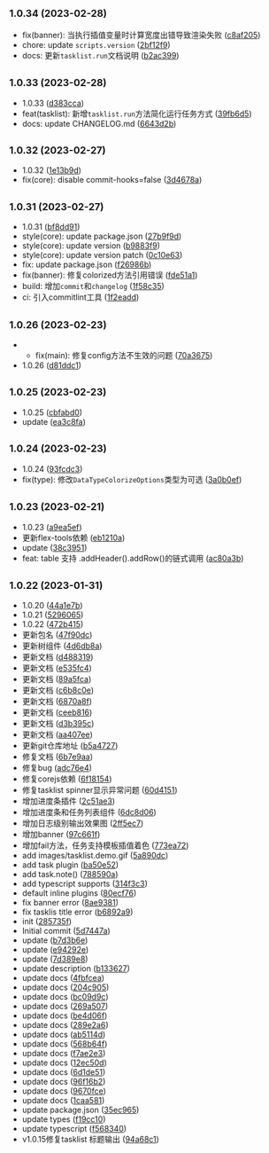 ## <small>1.0.34 (2023-02-28)</small>

* fix(banner): 当执行插值变量时计算宽度出错导致渲染失败 ([c8af205](https://gitee.com/zhangfisher/logsets/commits/c8af205))
* chore: update `scripts.version` ([2bf12f9](https://gitee.com/zhangfisher/logsets/commits/2bf12f9))
* docs: 更新`tasklist.run`文档说明 ([b2ac399](https://gitee.com/zhangfisher/logsets/commits/b2ac399))



## <small>1.0.33 (2023-02-28)</small>

* 1.0.33 ([d383cca](https://gitee.com/zhangfisher/logsets/commits/d383cca))
* feat(tasklist): 新增`tasklist.run`方法简化运行任务方式 ([39fb6d5](https://gitee.com/zhangfisher/logsets/commits/39fb6d5))
* docs: update CHANGELOG.md ([6643d2b](https://gitee.com/zhangfisher/logsets/commits/6643d2b))



## <small>1.0.32 (2023-02-27)</small>

* 1.0.32 ([1e13b9d](https://gitee.com/zhangfisher/logsets/commits/1e13b9d))
* fix(core): disable <npm version patch> commit-hooks=false ([3d4678a](https://gitee.com/zhangfisher/logsets/commits/3d4678a))



## <small>1.0.31 (2023-02-27)</small>

* 1.0.31 ([bf8dd91](https://gitee.com/zhangfisher/logsets/commits/bf8dd91))
* style(core): update package.json ([27b9f9d](https://gitee.com/zhangfisher/logsets/commits/27b9f9d))
* style(core): update version ([b9883f9](https://gitee.com/zhangfisher/logsets/commits/b9883f9))
* style(core): update version patch ([0c10e63](https://gitee.com/zhangfisher/logsets/commits/0c10e63))
* fix: update package.json ([f26986b](https://gitee.com/zhangfisher/logsets/commits/f26986b))
* fix(banner): 修复colorized方法引用错误 ([fde51a1](https://gitee.com/zhangfisher/logsets/commits/fde51a1))
* build: 增加`commit`和`changelog` ([1f58c35](https://gitee.com/zhangfisher/logsets/commits/1f58c35))
* ci: 引入commitlint工具 ([1f2eadd](https://gitee.com/zhangfisher/logsets/commits/1f2eadd))



## <small>1.0.26 (2023-02-23)</small>

* - fix(main): 修复config方法不生效的问题 ([70a3675](https://gitee.com/zhangfisher/logsets/commits/70a3675))
* 1.0.26 ([d81ddc1](https://gitee.com/zhangfisher/logsets/commits/d81ddc1))



## <small>1.0.25 (2023-02-23)</small>

* 1.0.25 ([cbfabd0](https://gitee.com/zhangfisher/logsets/commits/cbfabd0))
* update ([ea3c8fa](https://gitee.com/zhangfisher/logsets/commits/ea3c8fa))



## <small>1.0.24 (2023-02-23)</small>

* 1.0.24 ([93fcdc3](https://gitee.com/zhangfisher/logsets/commits/93fcdc3))
* fix(type): 修改`DataTypeColorizeOptions`类型为可选 ([3a0b0ef](https://gitee.com/zhangfisher/logsets/commits/3a0b0ef))



## <small>1.0.23 (2023-02-21)</small>

* 1.0.23 ([a9ea5ef](https://gitee.com/zhangfisher/logsets/commits/a9ea5ef))
* 更新flex-tools依赖 ([eb1210a](https://gitee.com/zhangfisher/logsets/commits/eb1210a))
* update ([38c3951](https://gitee.com/zhangfisher/logsets/commits/38c3951))
* feat: table 支持 .addHeader().addRow()的链式调用 ([ac80a3b](https://gitee.com/zhangfisher/logsets/commits/ac80a3b))



## <small>1.0.22 (2023-01-31)</small>

* 1.0.20 ([44a1e7b](https://gitee.com/zhangfisher/logsets/commits/44a1e7b))
* 1.0.21 ([5296065](https://gitee.com/zhangfisher/logsets/commits/5296065))
* 1.0.22 ([472b415](https://gitee.com/zhangfisher/logsets/commits/472b415))
* 更新包名 ([47f90dc](https://gitee.com/zhangfisher/logsets/commits/47f90dc))
* 更新树组件 ([4d6db8a](https://gitee.com/zhangfisher/logsets/commits/4d6db8a))
* 更新文档 ([d488319](https://gitee.com/zhangfisher/logsets/commits/d488319))
* 更新文档 ([e535fc4](https://gitee.com/zhangfisher/logsets/commits/e535fc4))
* 更新文档 ([89a5fca](https://gitee.com/zhangfisher/logsets/commits/89a5fca))
* 更新文档 ([c6b8c0e](https://gitee.com/zhangfisher/logsets/commits/c6b8c0e))
* 更新文档 ([6870a8f](https://gitee.com/zhangfisher/logsets/commits/6870a8f))
* 更新文档 ([ceeb816](https://gitee.com/zhangfisher/logsets/commits/ceeb816))
* 更新文档 ([d3b395c](https://gitee.com/zhangfisher/logsets/commits/d3b395c))
* 更新文档 ([aa407ee](https://gitee.com/zhangfisher/logsets/commits/aa407ee))
* 更新git仓库地址 ([b5a4727](https://gitee.com/zhangfisher/logsets/commits/b5a4727))
* 修复文档 ([6b7e9aa](https://gitee.com/zhangfisher/logsets/commits/6b7e9aa))
* 修复bug ([adc76e4](https://gitee.com/zhangfisher/logsets/commits/adc76e4))
* 修复corejs依赖 ([6f18154](https://gitee.com/zhangfisher/logsets/commits/6f18154))
* 修复tasklist spinner显示异常问题 ([60d4151](https://gitee.com/zhangfisher/logsets/commits/60d4151))
* 增加进度条插件 ([2c51ae3](https://gitee.com/zhangfisher/logsets/commits/2c51ae3))
* 增加进度条和任务列表组件 ([6dc8d06](https://gitee.com/zhangfisher/logsets/commits/6dc8d06))
* 增加日志级别输出效果图 ([2ff5ec7](https://gitee.com/zhangfisher/logsets/commits/2ff5ec7))
* 增加banner ([97c661f](https://gitee.com/zhangfisher/logsets/commits/97c661f))
* 增加fail方法，任务支持模板插值着色 ([773ea72](https://gitee.com/zhangfisher/logsets/commits/773ea72))
* add images/tasklist.demo.gif ([5a890dc](https://gitee.com/zhangfisher/logsets/commits/5a890dc))
* add task plugin ([ba50e52](https://gitee.com/zhangfisher/logsets/commits/ba50e52))
* add task.note() ([788590a](https://gitee.com/zhangfisher/logsets/commits/788590a))
* add typescript supports ([314f3c3](https://gitee.com/zhangfisher/logsets/commits/314f3c3))
* default inline plugins ([80ecf76](https://gitee.com/zhangfisher/logsets/commits/80ecf76))
* fix banner error ([8ae9381](https://gitee.com/zhangfisher/logsets/commits/8ae9381))
* fix tasklis title error ([b6892a9](https://gitee.com/zhangfisher/logsets/commits/b6892a9))
* init ([285735f](https://gitee.com/zhangfisher/logsets/commits/285735f))
* Initial commit ([5d7447a](https://gitee.com/zhangfisher/logsets/commits/5d7447a))
* update ([b7d3b6e](https://gitee.com/zhangfisher/logsets/commits/b7d3b6e))
* update ([e94292e](https://gitee.com/zhangfisher/logsets/commits/e94292e))
* update ([7d389e8](https://gitee.com/zhangfisher/logsets/commits/7d389e8))
* update description ([b133627](https://gitee.com/zhangfisher/logsets/commits/b133627))
* update docs ([4fbfcea](https://gitee.com/zhangfisher/logsets/commits/4fbfcea))
* update docs ([204c905](https://gitee.com/zhangfisher/logsets/commits/204c905))
* update docs ([bc09d9c](https://gitee.com/zhangfisher/logsets/commits/bc09d9c))
* update docs ([269a507](https://gitee.com/zhangfisher/logsets/commits/269a507))
* update docs ([be4d06f](https://gitee.com/zhangfisher/logsets/commits/be4d06f))
* update docs ([289e2a6](https://gitee.com/zhangfisher/logsets/commits/289e2a6))
* update docs ([ab5114d](https://gitee.com/zhangfisher/logsets/commits/ab5114d))
* update docs ([568b64f](https://gitee.com/zhangfisher/logsets/commits/568b64f))
* update docs ([f7ae2e3](https://gitee.com/zhangfisher/logsets/commits/f7ae2e3))
* update docs ([12ec50d](https://gitee.com/zhangfisher/logsets/commits/12ec50d))
* update docs ([6d1de51](https://gitee.com/zhangfisher/logsets/commits/6d1de51))
* update docs ([96f16b2](https://gitee.com/zhangfisher/logsets/commits/96f16b2))
* update docs ([9670fce](https://gitee.com/zhangfisher/logsets/commits/9670fce))
* update docs ([1caa581](https://gitee.com/zhangfisher/logsets/commits/1caa581))
* update package.json ([35ec965](https://gitee.com/zhangfisher/logsets/commits/35ec965))
* update types ([f19cc10](https://gitee.com/zhangfisher/logsets/commits/f19cc10))
* update typescript ([f568340](https://gitee.com/zhangfisher/logsets/commits/f568340))
* v1.0.15修复tasklist 标题输出 ([94a68c1](https://gitee.com/zhangfisher/logsets/commits/94a68c1))



